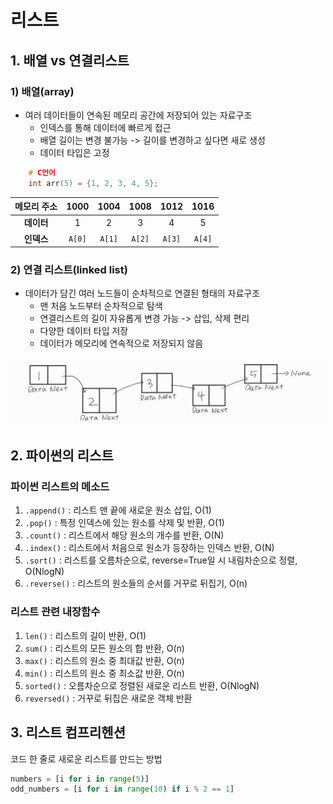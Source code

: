 # 리스트

## 1. 배열 vs 연결리스트

### 1) 배열(array)

- 여러 데이터들이 연속된 메모리 공간에 저장되어 있는 자료구조
  - 인덱스를 통해 데이터에 빠르게 접근
  - 배열 길이는 변경 불가능 -> 길이를 변경하고 싶다면 새로 생성
  - 데이터 타입은 고정

```c
	# C언어
	int arr(5) = {1, 2, 3, 4, 5};
```

| 메모리 주소 |  1000  |  1004  |  1008  |  1012  |  1016  |
| :---------: | :----: | :----: | :----: | :----: | :----: |
| **데이터**  |   1    |   2    |   3    |   4    |   5    |
| **인덱스**  | `A[0]` | `A[1]` | `A[2]` | `A[3]` | `A[4]` |

### 2) 연결 리스트(linked list)

- 데이터가 담긴 여러 노드들이 순차적으로 연결된 형태의 자료구조
  - 맨 처음 노드부터 순차적으로 탐색
  - 연결리스트의 길이 자유롭게 변경 가능 -> 삽입, 삭제 편리
  - 다양한 데이터 타입 저장
  - 데이터가 메모리에 연속적으로 저장되지 않음

![연결리스트](./%EB%A7%88%ED%81%AC%EB%8B%A4%EC%9A%B4.assets/%EC%97%B0%EA%B2%B0%EB%A6%AC%EC%8A%A4%ED%8A%B8.jpg)

## 2. 파이썬의 리스트

### 파이썬 리스트의 메소드

1. `.append()` : 리스트 맨 끝에 새로운 원소 삽입, O(1)
2. `.pop()` : 특정 인덱스에 있는 원소를 삭제 및 반환, O(1)
3. `.count()` : 리스트에서 해당 원소의 개수를 반환, O(N)
4. `.index()` : 리스트에서 처음으로 원소가 등장하는 인덱스 반환, O(N)
5. `.sort()` : 리스트를 오름차순으로, reverse=True일 시 내림차순으로 정렬, O(NlogN)
6. `.reverse()` : 리스트의 원소들의 순서를 거꾸로 뒤집기, O(n)

### 리스트 관련 내장함수

1. `len()` : 리스트의 길이 반환, O(1)
2. `sum()` : 리스트의 모든 원소의 합 반환, O(n)
3. `max()` : 리스트의 원소 중 최대값 반환, O(n)
4. `min()` : 리스트의 원소 중 최소값 반환, O(n)
5. `sorted()` : 오름차순으로 정렬된 새로운 리스트 반환, O(NlogN)
6. `reversed()` : 거꾸로 뒤집은 새로운 객체 반환

## 3. 리스트 컴프리헨션

코드 한 줄로 새로운 리스트를 만드는 방법

```python
numbers = [i for i in range(5)]
odd_numbers = [i for i in range(10) if i % 2 == 1]
```

